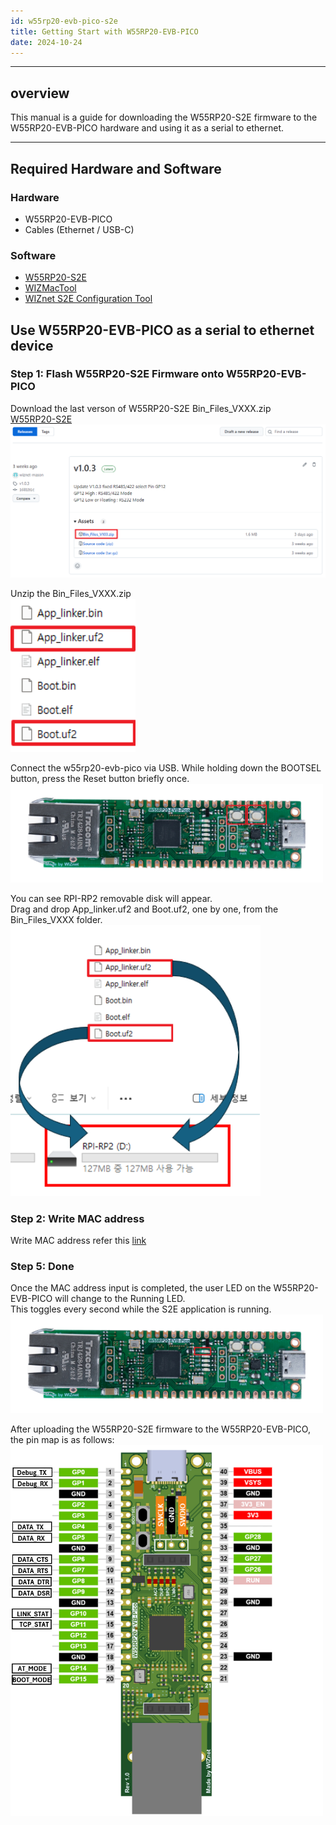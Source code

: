 ```yaml
---
id: w55rp20-evb-pico-s2e
title: Getting Start with W55RP20-EVB-PICO
date: 2024-10-24
---
```




-----



## overview



This manual is a guide for downloading the W55RP20-S2E firmware to the W55RP20-EVB-PICO hardware and using it as a serial to ethernet.


-----



## Required Hardware and Software

### Hardware

  - W55RP20-EVB-PICO
  - Cables (Ethernet / USB-C)

### Software
  - [W55RP20-S2E](https://github.com/WIZnet-ioNIC/W55RP20-S2E/releases)
  - [WIZMacTool](https://docs.wiznet.io/img/products/wiz750sr/developers/restore-mac/wizmactool_v20151127.zip)
  - [WIZnet S2E Configuration Tool](https://github.com/Wiznet/WIZnet-S2E-Tool-GUI/releases)


## Use W55RP20-EVB-PICO as a serial to ethernet device


### Step 1: Flash W55RP20-S2E Firmware onto W55RP20-EVB-PICO

Download the last verson of W55RP20-S2E Bin_Files_VXXX.zip<br />
[W55RP20-S2E](https://github.com/WIZnet-ioNIC/W55RP20-S2E/releases)
<img src="/img/products/w55rp20-s2e/S2E_BIN.png" width="550" /> <br />


Unzip the Bin_Files_VXXX.zip<br />
<img src="/img/products/w55rp20-s2e/S2E_folder.png" width="200" /> <br />

Connect the w55rp20-evb-pico via USB. While holding down the BOOTSEL button, press the Reset button briefly once.<br />
<img src="/img/products/w55rp20-s2e/w55rp20-evb-pico-bt.png" width="500" />

You can see RPI-RP2 removable disk will appear.<br />
Drag and drop App_linker.uf2 and Boot.uf2, one by one, from the Bin_Files_VXXX folder.<br />
<img src="/img/products/w55rp20-s2e/drag-drop.png" width="400" />

### Step 2: Write MAC address

Write MAC address refer this [link](./mac_address-write-guide-en.md)


### Step 5: Done

Once the MAC address input is completed, the user LED on the W55RP20-EVB-PICO will change to the Running LED. <br />This toggles every second while the S2E application is running.<br />
<img src="/img/products/w55rp20-s2e/w55rp20-evb-pico-user.png" width="500" />

After uploading the W55RP20-S2E firmware to the W55RP20-EVB-PICO, the pin map is as follows:<br />
<img src="/img/products/w55rp20-s2e/w55rp20-evb-pinmap.png" width="500" />
